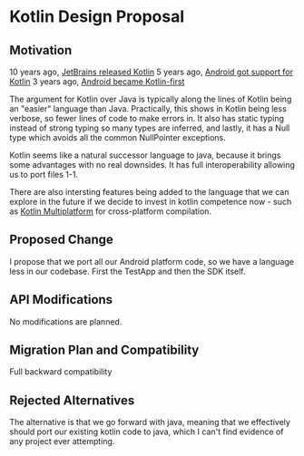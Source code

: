 # Kotlin Design Proposal

## Motivation
10 years ago, [JetBrains released Kotlin](https://blog.jetbrains.com/kotlin/2011/07/hello-world-2/)
5 years ago, [Android got support for Kotlin](https://android-developers.googleblog.com/2017/05/android-announces-support-for-kotlin.html)
3 years ago, [Android became Kotlin-first](https://developer.android.com/kotlin/first)

The argument for Kotlin over Java is typically along the lines of Kotlin being an "easier" language than Java. Practically, this shows in Kotlin being less verbose, so fewer lines of code to make errors in. It also has static typing instead of strong typing so many types are inferred, and lastly, it has a Null type which avoids all the common NullPointer exceptions.

Kotlin seems like a natural successor language to java, because it brings some advantages with no real downsides. It has full interoperability allowing us to port files 1-1.

There are also intersting features being added to the language that we can explore in the future if we decide to invest in kotlin competence now - such as [Kotlin Multiplatform](https://kotlinlang.org/docs/multiplatform.html#full-stack-web-applications) for cross-platform compilation.

## Proposed Change

I propose that we port all our Android platform code, so we have a language less in our codebase. First the TestApp and then the SDK itself.


## API Modifications
No modifications are planned.

## Migration Plan and Compatibility
Full backward compatibility


## Rejected Alternatives
The alternative is that we go forward with java, meaning that we effectively should port our existing kotlin code to java, which I can't find evidence of any project ever attempting.
